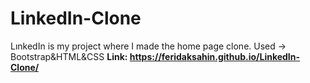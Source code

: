 # LinkedIn-Clone
LınkedIn is my project where I made the home page clone. Used -> Bootstrap&amp;HTML&amp;CSS
<b>Link: <b> https://feridaksahin.github.io/LinkedIn-Clone/
